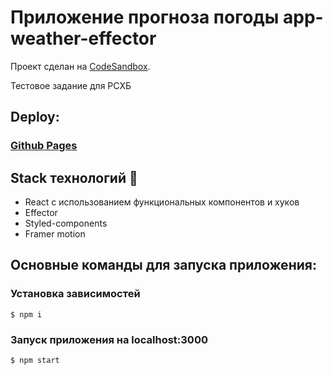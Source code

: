 # Приложение прогноза погоды app-weather-effector

Проект сделан на [CodeSandbox](https://codesandbox.io/s/github/RayFreedom88/app-weather-effector).

Тестовое задание для РСХБ

## Deploy:

### [Github Pages](https://rayfreedom88.github.io/app-weather-effector/)

## Stack технологий 🤖
* React с использованием функциональных компонентов и хуков
* Effector
* Styled-components
* Framer motion


## Основные команды для запуска приложения:
### Установка зависимостей
    $ npm i
### Запуск приложения на localhost:3000
    $ npm start